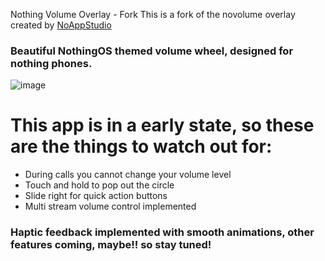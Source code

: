 Nothing Volume Overlay - Fork
This is a fork of the novolume overlay created by [NoAppStudio](https://github.com/NoAppsStudio/NoVolume)
### Beautiful NothingOS themed volume wheel, designed for nothing phones.

![image](https://github.com/user-attachments/assets/230eada1-3870-4e8a-9db4-0612a9c59aca)

# This app is in a early state, so these are the things to watch out for:
  - During calls you cannot change your volume level
  - Touch and hold to pop out the circle
  -  Slide right for quick action buttons
  - Multi stream volume control implemented
### Haptic feedback implemented with smooth animations, other features coming, maybe!! so stay tuned!
